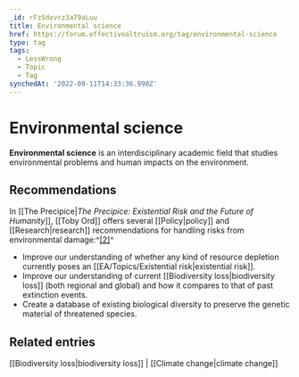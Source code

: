 ```yaml
---
_id: rFzSdxvrz3a79aLuu
title: Environmental science
href: https://forum.effectivealtruism.org/tag/environmental-science
type: tag
tags:
  - LessWrong
  - Topic
  - Tag
synchedAt: '2022-09-11T14:33:36.990Z'
---
```

# Environmental science

**Environmental science** is an interdisciplinary academic field that studies environmental problems and human impacts on the environment.

Recommendations
---------------

In [[The Precipice|*The Precipice: Existential Risk and the Future of Humanity*]], [[Toby Ord]] offers several [[Policy|policy]] and [[Research|research]] recommendations for handling risks from environmental damage:^[\[2\]](#fnchcrqxsxdus)^

*   Improve our understanding of whether any kind of resource depletion currently poses an [[EA/Topics/Existential risk|existential risk]].
*   Improve our understanding of current [[Biodiversity loss|biodiversity loss]] (both regional and global) and how it compares to that of past extinction events.
*   Create a database of existing biological diversity to preserve the genetic material of threatened species.

Related entries
---------------

[[Biodiversity loss|biodiversity loss]] | [[Climate change|climate change]]